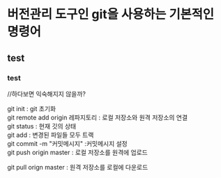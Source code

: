 # 버전관리 도구인 git을 사용하는 기본적인 명령어
## test
### test

//하다보면 익숙해지지 않을까?

git init : git 초기화  
git remote add origin 레파지토리 : 로컬 저장소와 원격 저장소의 연결  
git status : 현재 깃의 상태  
git add : 변경된 파일들 모두 트랙  
git commit -m "커밋메시지" :커밋메시지 설정  
git push origin master : 로컬 저장소를 원격에 업로드  

git pull orign master : 원격 저장소를 로컬에 다운로드
